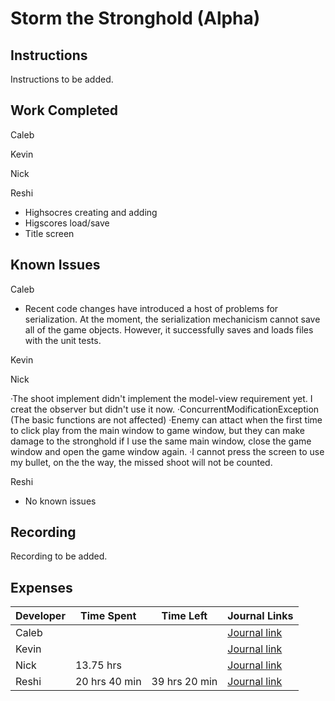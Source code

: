 # Storm the Stronghold (Alpha)
## Instructions
Instructions to be added.

## Work Completed
Caleb

Kevin

Nick

Reshi

* Highsocres creating and adding
* Higscores  load/save
* Title screen
## Known Issues
Caleb
* Recent code changes have introduced a host of problems for serialization. At the moment, the serialization mechanicism cannot save all of the game objects. However, it successfully saves and loads files with the unit tests. 

Kevin

Nick

·The shoot implement didn't implement the model-view requirement yet. I creat the observer but didn't use it now.
·ConcurrentModificationException (The basic functions are not affected)
·Enemy can attact when the first time to click play from the main window to game window, but they can make damage to the stronghold if I use the same main window, close the game window and open the game window again. 
·I cannot press the screen to use my bullet, on the the way, the missed shoot will not be counted.

Reshi

* No known issues

## Recording
Recording to be added.

## Expenses
Developer|Time Spent|Time Left|Journal Links                                                     
---------|----------|---------|--------------
|Caleb|         |         |[Journal link](https://github.com/stormthebuilding/sixtyhours/wiki/NguyenJournal)
|Kevin|   | |[Journal link](https://github.com/stormthebuilding/sixtyhours/wiki/HansenJournal)
|Nick| 13.75 hrs | |[Journal link](https://github.com/stormthebuilding/sixtyhours/wiki/NickJournal)
|Reshi|20 hrs 40 min | 39 hrs 20 min|[Journal link](https://github.com/stormthebuilding/sixtyhours/wiki/ReshiJournal)
